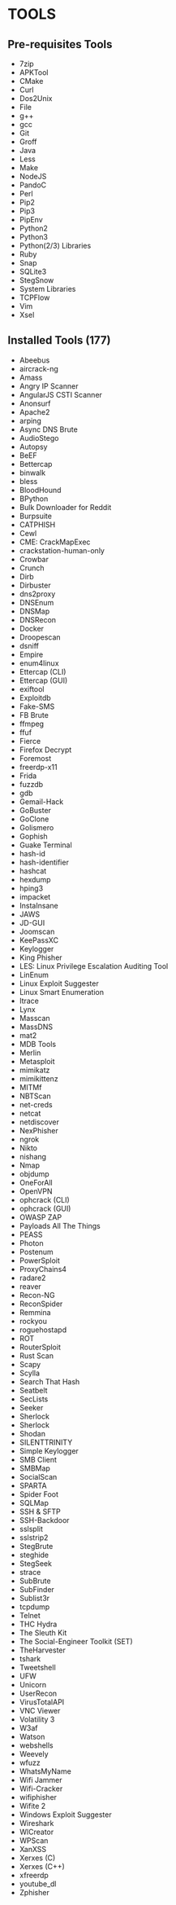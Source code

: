 # TOOLS

## Pre-requisites Tools

- 7zip
- APKTool
- CMake
- Curl
- Dos2Unix
- File
- g++
- gcc
- Git
- Groff
- Java
- Less
- Make
- NodeJS
- PandoC
- Perl
- Pip2
- Pip3
- PipEnv
- Python2
- Python3
- Python(2/3) Libraries
- Ruby
- Snap
- SQLite3
- StegSnow
- System Libraries
- TCPFlow
- Vim
- Xsel

## Installed Tools (177)

- Abeebus
- aircrack-ng
- Amass
- Angry IP Scanner
- AngularJS CSTI Scanner
- Anonsurf
- Apache2
- arping
- Async DNS Brute
- AudioStego
- Autopsy
- BeEF
- Bettercap
- binwalk
- bless
- BloodHound
- BPython
- Bulk Downloader for Reddit
- Burpsuite
- CATPHISH
- Cewl
- CME: CrackMapExec
- crackstation-human-only
- Crowbar
- Crunch
- Dirb
- Dirbuster
- dns2proxy
- DNSEnum
- DNSMap
- DNSRecon
- Docker
- Droopescan
- dsniff
- Empire
- enum4linux
- Ettercap (CLI)
- Ettercap (GUI)
- exiftool
- Exploitdb
- Fake-SMS
- FB Brute
- ffmpeg
- ffuf
- Fierce
- Firefox Decrypt
- Foremost
- freerdp-x11
- Frida
- fuzzdb
- gdb
- Gemail-Hack
- GoBuster
- GoClone
- Golismero
- Gophish
- Guake Terminal
- hash-id
- hash-identifier
- hashcat
- hexdump
- hping3
- impacket
- InstaInsane
- JAWS
- JD-GUI
- Joomscan
- KeePassXC
- Keylogger
- King Phisher
- LES: Linux Privilege Escalation Auditing Tool
- LinEnum
- Linux Exploit Suggester
- Linux Smart Enumeration
- ltrace
- Lynx
- Masscan
- MassDNS
- mat2
- MDB Tools
- Merlin
- Metasploit
- mimikatz
- mimikittenz
- MITMf
- NBTScan
- net-creds
- netcat
- netdiscover
- NexPhisher
- ngrok
- Nikto
- nishang
- Nmap
- objdump
- OneForAll
- OpenVPN
- ophcrack (CLI)
- ophcrack (GUI)
- OWASP ZAP
- Payloads All The Things
- PEASS
- Photon
- Postenum
- PowerSploit
- ProxyChains4
- radare2
- reaver
- Recon-NG
- ReconSpider
- Remmina
- rockyou
- roguehostapd
- ROT
- RouterSploit
- Rust Scan
- Scapy
- Scylla
- Search That Hash
- Seatbelt
- SecLists
- Seeker
- Sherlock
- Sherlock
- Shodan
- SILENTTRINITY
- Simple Keylogger
- SMB Client
- SMBMap
- SocialScan
- SPARTA
- Spider Foot
- SQLMap
- SSH & SFTP
- SSH-Backdoor
- sslsplit
- sslstrip2
- StegBrute
- steghide
- StegSeek
- strace
- SubBrute
- SubFinder
- Sublist3r
- tcpdump
- Telnet
- THC Hydra
- The Sleuth Kit
- The Social-Engineer Toolkit (SET)
- TheHarvester
- tshark
- Tweetshell
- UFW
- Unicorn
- UserRecon
- VirusTotalAPI
- VNC Viewer
- Volatility 3
- W3af
- Watson
- webshells
- Weevely
- wfuzz
- WhatsMyName
- Wifi Jammer
- Wifi-Cracker
- wifiphisher
- Wifite 2
- Windows Exploit Suggester
- Wireshark
- WlCreator
- WPScan
- XanXSS
- Xerxes (C)
- Xerxes (C++)
- xfreerdp
- youtube_dl
- Zphisher
